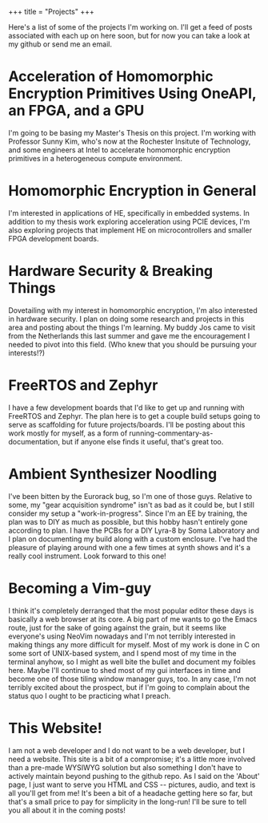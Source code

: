 +++
title = "Projects"
+++

Here's a list of some of the projects I'm working on. I'll get a feed of posts associated with each up on here soon, but for now you can take a look at my github or send me an email.

# Acceleration of Homomorphic Encryption Primitives Using OneAPI, an FPGA, and a GPU
I'm going to be basing my Master's Thesis on this project. I'm working with Professor Sunny Kim, who's now at the Rochester Insitute of Technology, and some engineers at Intel to accelerate homomorphic encryption primitives in a heterogeneous compute environment.

# Homomorphic Encryption in General
I'm interested in applications of HE, specifically in embedded systems. In addition to my thesis work exploring acceleration using PCIE devices, I'm also exploring projects that implement HE on microcontrollers and smaller FPGA development boards.

# Hardware Security & Breaking Things
Dovetailing with my interest in homomorphic encryption, I'm also interested in hardware security. I plan on doing some research and projects in this area and posting about the things I'm learning. My buddy Jos came to visit from the Netherlands this last summer and gave me the encouragement I needed to pivot into this field. (Who knew that you should be pursuing your interests!?)

# FreeRTOS and Zephyr
I have a few development boards that I'd like to get up and running with FreeRTOS and Zephyr. The plan here is to get a couple build setups going to serve as scaffolding for future projects/boards. I'll be posting about this work mostly for myself, as a form of running-commentary-as-documentation, but if anyone else finds it useful, that's great too.

# Ambient Synthesizer Noodling
I've been bitten by the Eurorack bug, so I'm one of those guys. Relative to some, my "gear acquisition syndrome" isn't as bad as it could be, but I still consider my setup a "work-in-progress". Since I'm an EE by training, the plan was to DIY as much as possible, but this hobby hasn't entirely gone according to plan. I have the PCBs for a DIY Lyra-8 by Soma Laboratory and I plan on documenting my build along with a custom enclosure. I've had the pleasure of playing around with one a few times at synth shows and it's a really cool instrument. Look forward to this one!

# Becoming a Vim-guy
I think it's completely derranged that the most popular editor these days is basically a web browser at its core. A big part of me wants to go the Emacs route, just for the sake of going against the grain, but it seems like everyone's using NeoVim nowadays and I'm not terribly interested in making things any more difficult for myself. Most of my work is done in C on some sort of UNIX-based system, and I spend most of my time in the terminal anyhow, so I might as well bite the bullet and document my foibles here. Maybe I'll continue to shed most of my gui interfaces in time and become one of those tiling window manager guys, too. In any case, I'm not terribly excited about the prospect, but if I'm going to complain about the status quo I ought to be practicing what I preach. 

# This Website!
I am not a web developer and I do not want to be a web developer, but I need a website. This site is a bit of a compromise; it's a little more involved than a pre-made WYSIWYG solution but also something I don't have to actively maintain beyond pushing to the github repo. As I said on the 'About' page, I just want to serve you HTML and CSS -- pictures, audio, and text is all you'll get from me! It's been a bit of a headache getting here so far, but that's a small price to pay for simplicity in the long-run! I'll be sure to tell you all about it in the coming posts!